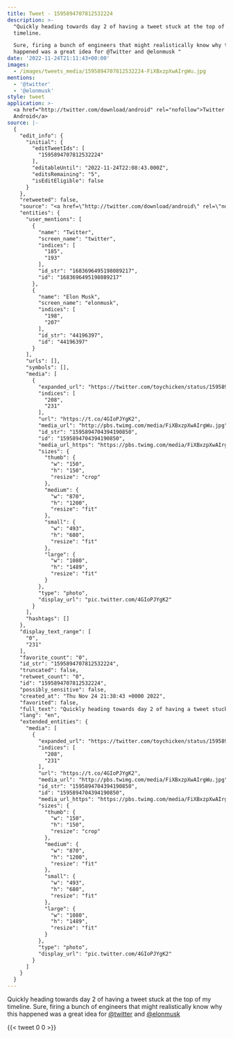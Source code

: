 ```yaml
---
title: Tweet - 1595894707812532224
description: >-
  "Quickly heading towards day 2 of having a tweet stuck at the top of my
  timeline. 

  Sure, firing a bunch of engineers that might realistically know why this
  happened was a great idea for @Twitter and @elonmusk "
date: '2022-11-24T21:11:43+00:00'
images:
  - /images/tweets_media/1595894707812532224-FiXBxzpXwAIrgWu.jpg
mentions:
  - '@twitter'
  - '@elonmusk'
style: tweet
application: >-
  <a href="http://twitter.com/download/android" rel="nofollow">Twitter for
  Android</a>
source: |-
  {
    "edit_info": {
      "initial": {
        "editTweetIds": [
          "1595894707812532224"
        ],
        "editableUntil": "2022-11-24T22:08:43.000Z",
        "editsRemaining": "5",
        "isEditEligible": false
      }
    },
    "retweeted": false,
    "source": "<a href=\"http://twitter.com/download/android\" rel=\"nofollow\">Twitter for Android</a>",
    "entities": {
      "user_mentions": [
        {
          "name": "Twitter",
          "screen_name": "twitter",
          "indices": [
            "185",
            "193"
          ],
          "id_str": "1683696495198089217",
          "id": "1683696495198089217"
        },
        {
          "name": "Elon Musk",
          "screen_name": "elonmusk",
          "indices": [
            "198",
            "207"
          ],
          "id_str": "44196397",
          "id": "44196397"
        }
      ],
      "urls": [],
      "symbols": [],
      "media": [
        {
          "expanded_url": "https://twitter.com/toychicken/status/1595894707812532224/photo/1",
          "indices": [
            "208",
            "231"
          ],
          "url": "https://t.co/4GIoPJYgK2",
          "media_url": "http://pbs.twimg.com/media/FiXBxzpXwAIrgWu.jpg",
          "id_str": "1595894704394190850",
          "id": "1595894704394190850",
          "media_url_https": "https://pbs.twimg.com/media/FiXBxzpXwAIrgWu.jpg",
          "sizes": {
            "thumb": {
              "w": "150",
              "h": "150",
              "resize": "crop"
            },
            "medium": {
              "w": "870",
              "h": "1200",
              "resize": "fit"
            },
            "small": {
              "w": "493",
              "h": "680",
              "resize": "fit"
            },
            "large": {
              "w": "1080",
              "h": "1489",
              "resize": "fit"
            }
          },
          "type": "photo",
          "display_url": "pic.twitter.com/4GIoPJYgK2"
        }
      ],
      "hashtags": []
    },
    "display_text_range": [
      "0",
      "231"
    ],
    "favorite_count": "0",
    "id_str": "1595894707812532224",
    "truncated": false,
    "retweet_count": "0",
    "id": "1595894707812532224",
    "possibly_sensitive": false,
    "created_at": "Thu Nov 24 21:38:43 +0000 2022",
    "favorited": false,
    "full_text": "Quickly heading towards day 2 of having a tweet stuck at the top of my timeline. \nSure, firing a bunch of engineers that might realistically know why this happened was a great idea for @Twitter and @elonmusk https://t.co/4GIoPJYgK2",
    "lang": "en",
    "extended_entities": {
      "media": [
        {
          "expanded_url": "https://twitter.com/toychicken/status/1595894707812532224/photo/1",
          "indices": [
            "208",
            "231"
          ],
          "url": "https://t.co/4GIoPJYgK2",
          "media_url": "http://pbs.twimg.com/media/FiXBxzpXwAIrgWu.jpg",
          "id_str": "1595894704394190850",
          "id": "1595894704394190850",
          "media_url_https": "https://pbs.twimg.com/media/FiXBxzpXwAIrgWu.jpg",
          "sizes": {
            "thumb": {
              "w": "150",
              "h": "150",
              "resize": "crop"
            },
            "medium": {
              "w": "870",
              "h": "1200",
              "resize": "fit"
            },
            "small": {
              "w": "493",
              "h": "680",
              "resize": "fit"
            },
            "large": {
              "w": "1080",
              "h": "1489",
              "resize": "fit"
            }
          },
          "type": "photo",
          "display_url": "pic.twitter.com/4GIoPJYgK2"
        }
      ]
    }
  }
---
```

Quickly heading towards day 2 of having a tweet stuck at the top of my timeline. 
Sure, firing a bunch of engineers that might realistically know why this happened was a great idea for [@twitter](https://twitter.com/@twitter) and [@elonmusk](https://twitter.com/@elonmusk) 
    
{{< tweet 0 0 >}}
    
